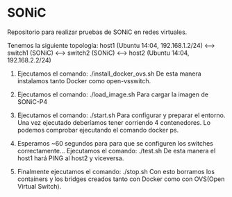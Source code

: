 # SONiC
Repositorio para realizar pruebas de SONiC en redes virtuales.

Tenemos la siguiente topología:
  host1 (Ubuntu 14:04, 192.168.1.2/24) <--> switch1 (SONiC) <--> switch2 (SONiC) <--> host2 (Ubuntu 14:04, 192.168.2.2/24)

1. Ejecutamos el comando: ./install_docker_ovs.sh
   De esta manera instalamos tanto Docker como open-vsswitch.

2. Ejecutamos el comando: ./load_image.sh
   Para cargar la imagen de SONiC-P4

3. Ejecutamos el comando: ./start.sh
   Para configurar y preparar el entorno. Una vez ejecutado deberíamos tener corriendo 4 contenedores.
   Lo podemos comprobar ejecutando el comando docker ps.

4. Esperamos ~60 segundos para para que se configuren los switches correctamente...
   Ejecutamos el comando: ./test.sh
   De esta manera el host1 hará PING al host2 y viceversa.

5. Finalmente ejecutamos el comando: ./stop.sh
   Con esto borramos los containers y los bridges creados tanto con Docker como con OVS(Open Virtual Switch).
